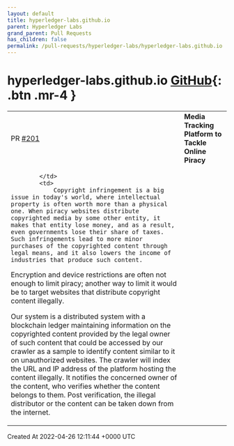 ```yaml
---
layout: default
title: hyperledger-labs.github.io
parent: Hyperledger Labs
grand_parent: Pull Requests
has_children: false
permalink: /pull-requests/hyperledger-labs/hyperledger-labs.github.io
---
```


# hyperledger-labs.github.io <span class="fs-3 right-align">[GitHub](https://github.com/hyperledger-labs/hyperledger-labs.github.io){: .btn .mr-4 }</span>


<div>
    <table>
        <tr>
            <td>
                PR <a href="https://github.com/hyperledger-labs/hyperledger-labs.github.io/pull/201" class=".btn">#201</a>
            </td>
            <td>
                <b>
                    Media Tracking Platform to Tackle Online Piracy
                </b>
            </td>
        </tr>
        <tr>
            <td>
                
            </td>
            <td>
                Copyright infringement is a big issue in today's world, where intellectual property is often worth more than a physical one. When piracy websites distribute copyrighted media by some other entity, it makes that entity lose money, and as a result, even governments lose their share of taxes. Such infringements lead to more minor purchases of the copyrighted content through legal means, and it also lowers the income of industries that produce such content.

Encryption and device restrictions are often not enough to limit piracy; another way to limit it would be to target websites that distribute copyright content illegally.

Our system is a distributed system with a blockchain ledger maintaining information on the copyrighted content provided by the legal owner of such content that could be accessed by our crawler as a sample to identify content similar to it on unauthorized websites. The crawler will index the URL and IP address of the platform hosting the content illegally. It notifies the concerned owner of the content, who verifies whether the content belongs to them. Post verification, the illegal distributor or the content can be taken down from the internet.
            </td>
        </tr>
    </table>
    <div class="right-align">
        Created At 2022-04-26 12:11:44 +0000 UTC
    </div>
</div>

